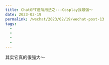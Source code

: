 ```yaml
---
title: ChatGPT进阶用法之---Cosplay我最强～
date: 2023-02-19
permalink: /wechat/2023/02/19/wechat-post-13
tags:
  - 
  - 
  - 
  - 
---
```


其实它真的很强大～